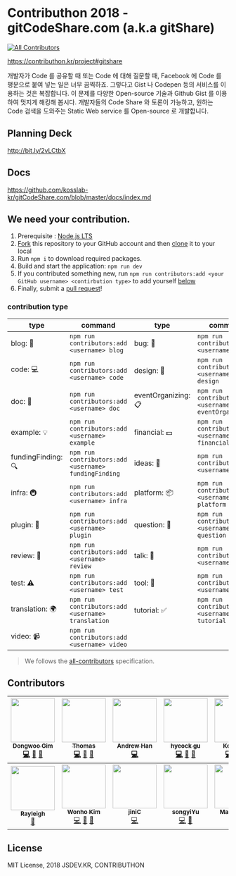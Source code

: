 # Contributhon 2018 - gitCodeShare.com (a.k.a gitShare)

[![All Contributors](https://img.shields.io/badge/all_contributors-13-orange.svg?style=flat-square)](#contributors)

https://contributhon.kr/project#gitshare

개발자가 Code 를 공유할 때 또는 Code 에 대해 질문할 때, Facebook 에 Code 를 평문으로 붙여 넣는 일은 너무 끔찍하죠. 그렇다고 Gist 나 Codepen 등의 서비스를 이용하는 것은 복잡합니다. 이 문제를 다양한 Open-source 기술과 Github Gist 를 이용하여 멋지게 해킹해 봅시다. 개발자들의 Code Share 와 토론이 가능하고, 원하는 Code 검색을 도와주는 Static Web service 를 Open-source 로 개발합니다.

## Planning Deck

http://bit.ly/2vLCtbX

## Docs

https://github.com/kosslab-kr/gitCodeShare.com/blob/master/docs/index.md

## We need your contribution.

1. Prerequisite : [Node.js LTS](https://nodejs.org/en/download/)
2. [Fork](https://help.github.com/articles/fork-a-repo/) this repository to your GitHub account and then [clone](https://help.github.com/articles/cloning-a-repository/) it to your local
3. Run `npm i` to download required packages.
4. Build and start the application: `npm run dev`
5. If you contributed something new, run `npm run contributors:add <your GitHub username> <contirbution type>` to add yourself [below](#contributors)
6. Finally, submit a [pull request](https://help.github.com/articles/creating-a-pull-request-from-a-fork/)!

### contribution type

| type               | command                                              | type                | command                                               |
| ------------------ | ---------------------------------------------------- | ------------------- | ----------------------------------------------------- |
| blog: 📝           | `npm run contributors:add <username> blog`           | bug: 🐛             | `npm run contributors:add <username> bug`             |
| code: 💻           | `npm run contributors:add <username> code`           | design: 🎨          | `npm run contributors:add <username> design`          |
| doc: 📖            | `npm run contributors:add <username> doc`            | eventOrganizing: 📋 | `npm run contributors:add <username> eventOrganizing` |
| example: 💡        | `npm run contributors:add <username> example`        | financial: 💵       | `npm run contributors:add <username> financial`       |
| fundingFinding: 🔍 | `npm run contributors:add <username> fundingFinding` | ideas: 🤔           | `npm run contributors:add <username> ideas`           |
| infra: 🚇          | `npm run contributors:add <username> infra`          | platform: 📦        | `npm run contributors:add <username> platform`        |
| plugin: 🔌         | `npm run contributors:add <username> plugin`         | question: 💬        | `npm run contributors:add <username> question`        |
| review: 👀         | `npm run contributors:add <username> review`         | talk: 📢            | `npm run contributors:add <username> talk`            |
| test: ⚠️           | `npm run contributors:add <username> test`           | tool: 🔧            | `npm run contributors:add <username> tool`            |
| translation: 🌍    | `npm run contributors:add <username> translation`    | tutorial: ✅         | `npm run contributors:add <username> tutorial`        |
| video: 📹          | `npm run contributors:add <username> video`          |                     |                                                       |

> We follows the [all-contributors](https://github.com/kentcdodds/all-contributors) specification.

## Contributors

<!-- prettier-ignore-start -->
<!-- ALL-CONTRIBUTORS-LIST:START - Do not remove or modify this section -->
<!-- prettier-ignore -->
| [<img src="https://avatars0.githubusercontent.com/u/7310854?v=4" width="100px;"/><br /><sub><b>Dongwoo Gim</b></sub>](https://github.com/gimdongwoo)<br />[💻](https://github.com/jsdev.kr/gitcodeshare.com/commits?author=gimdongwoo "Code") [🔧](#tool-gimdongwoo "Tools") [🤔](#ideas-gimdongwoo "Ideas, Planning, & Feedback") | [<img src="https://avatars0.githubusercontent.com/u/5884902?v=4" width="100px;"/><br /><sub><b>Thomas</b></sub>](https://github.com/thomasJang)<br />[💻](https://github.com/jsdev.kr/gitcodeshare.com/commits?author=thomasJang "Code") [📖](https://github.com/jsdev.kr/gitcodeshare.com/commits?author=thomasJang "Documentation") [🤔](#ideas-thomasJang "Ideas, Planning, & Feedback") | [<img src="https://avatars1.githubusercontent.com/u/28615416?v=4" width="100px;"/><br /><sub><b>Andrew Han</b></sub>](http://github.com/umanking)<br />[💻](https://github.com/jsdev.kr/gitcodeshare.com/commits?author=umanking "Code") | [<img src="https://avatars3.githubusercontent.com/u/39560643?v=4" width="100px;"/><br /><sub><b>hyeock gu</b></sub>](https://github.com/Parkkkkk)<br />[💻](https://github.com/jsdev.kr/gitcodeshare.com/commits?author=Parkkkkk "Code") [👀](#review-Parkkkkk "Reviewed Pull Requests") [📖](https://github.com/jsdev.kr/gitcodeshare.com/commits?author=Parkkkkk "Documentation") | [<img src="https://avatars0.githubusercontent.com/u/18022843?v=4" width="100px;"/><br /><sub><b>Kelly Kim</b></sub>](https://github.com/aeei)<br />[💻](https://github.com/jsdev.kr/gitcodeshare.com/commits?author=aeei "Code") [📖](https://github.com/jsdev.kr/gitcodeshare.com/commits?author=aeei "Documentation") [⚠️](https://github.com/jsdev.kr/gitcodeshare.com/commits?author=aeei "Tests") | [<img src="https://avatars0.githubusercontent.com/u/7166022?v=4" width="100px;"/><br /><sub><b>young je</b></sub>](https://github.com/siosio34)<br />[👀](#review-siosio34 "Reviewed Pull Requests") | [<img src="https://avatars2.githubusercontent.com/u/18487241?v=4" width="100px;"/><br /><sub><b>Chris Yang</b></sub>](https://github.com/ysm0622)<br />[💻](https://github.com/jsdev.kr/gitcodeshare.com/commits?author=ysm0622 "Code") [👀](#review-ysm0622 "Reviewed Pull Requests") [🤔](#ideas-ysm0622 "Ideas, Planning, & Feedback") |
| :---: | :---: | :---: | :---: | :---: | :---: | :---: |
| [<img src="https://avatars2.githubusercontent.com/u/24822072?v=4" width="100px;"/><br /><sub><b>Rayleigh</b></sub>](http://rayleigh.xyz)<br />[📢](#talk-rjs1197 "Talks") | [<img src="https://avatars2.githubusercontent.com/u/18139217?v=4" width="100px;"/><br /><sub><b>Wonho Kim</b></sub>](https://github.com/likelionWonHo)<br />[💻](https://github.com/jsdev.kr/gitcodeshare.com/commits?author=likelionWonHo "Code") [📢](#talk-likelionWonHo "Talks") [💬](#question-likelionWonHo "Answering Questions") | [<img src="https://avatars1.githubusercontent.com/u/13125662?v=4" width="100px;"/><br /><sub><b>jiniC</b></sub>](https://github.com/jiniC)<br />[💻](https://github.com/jsdev.kr/gitcodeshare.com/commits?author=jiniC "Code") | [<img src="https://avatars0.githubusercontent.com/u/9947963?s=400&v=4" width="100px;"/><br /><sub><b>songyiYu</b></sub>](https://github.com/songyiYu)<br />[💻](https://github.com/jsdev.kr/gitcodeshare.com/commits?author=songyiYu "Code") [💬](#question-songyiYu "Answering Questions") | [<img src="https://avatars2.githubusercontent.com/u/20066452?v=4" width="100px;"/><br /><sub><b>Martin-Kim</b></sub>](http://blog.martinwork.co.kr/)<br />[💻](https://github.com/jsdev.kr/gitcodeshare.com/commits?author=MartinYounghoonKim "Code") | [<img src="https://avatars3.githubusercontent.com/u/32029784?v=4" width="100px;"/><br /><sub><b>uhh77</b></sub>](https://github.com/uhh77)<br />[💻](https://github.com/jsdev.kr/gitcodeshare.com/commits?author=uhh77 "Code") |
<!-- ALL-CONTRIBUTORS-LIST:END -->
<!-- prettier-ignore-end -->

## License

MIT License, 2018 JSDEV.KR, CONTRIBUTHON
